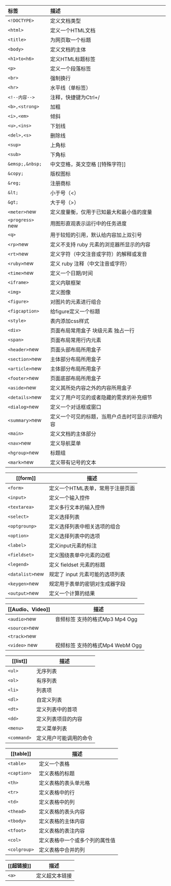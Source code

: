 | 标签             | 描述                                           |
|:---------------- |:---------------------------------------------- |
| `<!DOCTYPE>`     | 定义文档类型                                   |
| `<html>`         | 定义一个HTML文档                               |
| `<title>`        | 为网页取一个标题                               |
| `<body>`         | 定义文档的主体                                 |
| `<h1>to<h6>`     | 定义HTML标题标签                               |
| `<p>`            | 定义一个段落标签                               |
| `<br>`           | 强制换行                                       |
| `<hr>`           | 水平线（单标签）                               |
| `<!--内容-->`    | 注释，快捷键为Ctrl+/                           |
| `<b>,<strong>`   | 加粗                                           |
| `<i>,<em>`       | 倾斜                                           |
| `<u>,<ins>`      | 下划线                                         |
| `<del>,<s>`      | 删除线                                         |
| `<sup>`          | 上角标                                         |
| `<sub>`          | 下角标                                         |
| `&emsp;,&nbsp;`  | 中文空格，英文空格 [[特殊字符]]                |
| `&copy;`         | 版权图标                                       |
| `&reg;`          | 注册商标                                       |
| `&lt;`           | 小于号（<）                                    |
| `&gt;`           | 大于号（>）                                    |
| `<meter>`new     | 定义度量衡，仅用于已知最大和最小值的度量       |
| `<progress>` new | 用图形直观表示运行中的任务进度                 |
| `<q>`            | 用于较短的引用，默认给内容加上双引号           |
| `<rp>`new        | 定义不支持 ruby 元素的浏览器所显示的内容       |
| `<rt>`new        | 定义字符（中文注音或字符）的解释或发音         |
| `<ruby>`new      | 定义 ruby 注释（中文注音或字符）               |
| `<time>`new      | 定义一个日期/时间                              |
| `<iframe>`       | 定义内联框架                                   |
| `<img>`          | 定义图像                                       |
| `<figure>`       | 对图片的元素进行组合                           |
| `<figcaption>`   | 给figure定义一个标题                           |
| `<style>`        | 表内添加css样式                                |
| `<div>`          | 页面布局常用盒子 块级元素 独占一行             |
| `<span>`         | 页面布局常用行内元素                           |
| `<header>`new    | 页面头部布局所用盒子                           |
| `<section>`new   | 主体部分布局所用盒子                           |
| `<article>`new   | 主体部分布局所用盒子                           |
| `<footer>`new    | 页面底部布局所用盒子                           |
| `<aside>`new     | 定义其所处内容之外的内容所用盒子               |
| `<details>`new   | 定义了用户可见的或者隐藏的需求的补充细节       |
| `<dialog>`new    | 定义一个对话框或窗口                           |
| `<summary>`new   | 定义一个可见的标题，当用户点击时可显示详细内容 |
| `<main>`         | 定义文档的主体部分                                               |
| `<nav>`new       | 定义导航菜单                                       |
| `<hgroup>`new    | 标题组                                         |
| `<mark>`new      | 定义带有记号的文本                                               |

| [[form]]         | 描述                             |
| ------------ | -------------------------------- |
| `<form>`     | 定义一个HTML表单，常用于注册页面 |
| `<input>`    | 定义一个输入控件                 |
| `<textarea>` | 定义多行文本的输入控件           |
| `<select>`   | 定义选择列表              |
| `<optgrounp>`   | 定义选择列表中相关选项的组合                                 |
| `<option>`         | 定义选择列表中的选项       |
| `<label>`        | 定义input元素的标注           |
| `<fieldset>`        | 定义围绕表单中元素的边框                                 |
| `<legend>`         | 定义 fieldset 元素的标题                |
| `<datalist>`new         | 规定了 input 元素可能的选项列表     |
| `<keygen>`new         |  规定用于表单的密钥对生成器字段        |
| `<output>`new         |  定义一个计算的结果                    |

| [[Audio、Video]]   | 描述                           |
| ------------- | ------------------------------ |
| `<audio>`new  | 音频标签 支持的格式Mp3 Mp4 Ogg |
| `<source>`new |                                |
| `<track>`new  |                                |
| `<video>` new | 视频标签 支持的格式Mp4 WebM Ogg       |

| [[list]]        | 描述               |
| ----------- | ------------------ |
| `<ul>`      | 无序列表           |
| `<ol>`      | 有序列表           |
| `<li>`      | 列表项             |
| `<dl>`      | 自定义列表         |
| `<dt>`      | 定义列表中的首项   |
| `<dd>`      | 定义列表项目的内容 |
| `<menu>`    | 定义菜单列表       |
| `<command>` | 定义用户可能调用的命令                   |

| [[table]]         | 描述                           |
| ------------ | ------------------------------ |
| `<table>`    | 定义一个表格                   |
| `<caption>`  | 定义表格的标题                 |
| `<th>`       | 定义表格的表头单元格           |
| `<tr>`       | 定义表格中的行                 |
| `<td>`       | 定义表格中的列                 |
| `<thead>`    | 定义表格的表头内容             |
| `<tbody>`    | 定义表格的主体内容             |
| `<tfoot>`    | 定义表格的表注内容             |
| `<col>`      | 定义表格中一个或多个列的属性值 |
| `<colgroup>` | 定义表格中合并的列                               |

| [[超链接]] | 描述 |
| ------ | ---- |
| `<a>`  | 定义超文本链接     |
